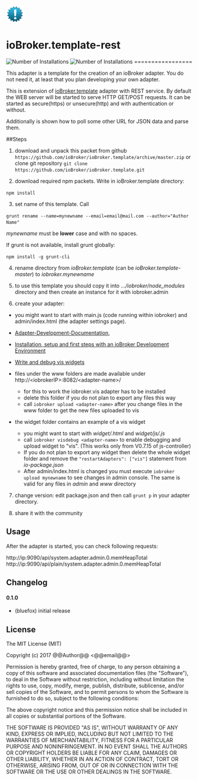 ![Logo](admin/template-rest.png)
# ioBroker.template-rest
![Number of Installations](http://iobroker.live/badges/template-rest-installed.svg) ![Number of Installations](http://iobroker.live/badges/template-rest-stable.svg) =================

This adapter is a template for the creation of an ioBroker adapter. You do not need it, at least that you plan developing your own adapter.

This is extension of [ioBroker.template](https://github.com/ioBroker/ioBroker.template) adapter with REST service.
By default the WEB server will be started to serve HTTP GET/POST requests. It can be started as secure(https) or unsecure(http) and with authentication or without.

Additionally is shown how to poll some other URL for JSON data and parse them.

##Steps 
1. download and unpack this packet from github ```https://github.com/ioBroker/ioBroker.template/archive/master.zip```
  or clone git repository ```git clone https://github.com/ioBroker/ioBroker.template.git```

2. download required npm packets. Write in ioBroker.template directory:

  ```npm install```
  
3. set name of this template. Call
  
  ```grunt rename --name=mynewname --email=email@mail.com --author="Author Name"```
  
  *mynewname* must be **lower** case and with no spaces.

  If grunt is not available, install grunt globally:
  
  ```npm install -g grunt-cli```
 
4. rename directory from *ioBroker.template* (can be *ioBroker.template-master*) to *iobroker.mynewname*

5. to use this template you should copy it into *.../iobroker/node_modules* directory and then create an instance for it with iobroker.admin

6. create your adapter:

  * you might want to start with main.js (code running within iobroker) and admin/index.html (the adapter settings page).

  * [Adapter-Development-Documentation](https://github.com/ioBroker/ioBroker/wiki/Adapter-Development-Documentation),
  
  * [Installation, setup and first steps with an ioBroker Development Environment](https://github.com/ioBroker/ioBroker/wiki/Installation,-setup-and-first-steps-with-an-ioBroker-Development-Environment)
  
  * [Write and debug vis widgets](https://github.com/ioBroker/ioBroker/wiki/How-to-debug-vis-and-to-write-own-widget-set)
  
  * files under the www folders are made available under http://&lt;iobrokerIP&gt;:8082/&lt;adapter-name&gt;/
    * for this to work the iobroker.vis adapter has to be installed
    * delete this folder if you do not plan to export any files this way
    * call ```iobroker upload <adapter-name>``` after you change files in the www folder to get the new files uploaded to vis
  * the widget folder contains an example of a vis widget
    * you might want to start with *widget/<adapter-name>.html* and *widget/js/<adapter-name>.js*
    * call ```iobroker visdebug <adapter-name>``` to enable debugging and upload widget to "vis". (This works only from V0.7.15 of js-controller)
    * If you do not plan to export any widget then delete the whole widget folder and remove the ```"restartAdapters": ["vis"]``` statement from *io-package.json*
    * After admin/index.html is changed you must execute ```iobroker upload mynewname``` to see changes in admin console. The same is valid for any files in *admin* and *www* directory  

7. change version: edit package.json and then call ```grunt p``` in your adapter directory.
  
8. share it with the community

## Usage
After the adapter is started, you can check following requests:

http://ip:9090/api/system.adapter.admin.0.memHeapTotal
http://ip:9090/api/plain/system.adapter.admin.0.memHeapTotal

## Changelog

#### 0.1.0
* (bluefox) initial release

## License
The MIT License (MIT)

Copyright (c) 2017 @@Author@@ <@@email@@>

Permission is hereby granted, free of charge, to any person obtaining a copy
of this software and associated documentation files (the "Software"), to deal
in the Software without restriction, including without limitation the rights
to use, copy, modify, merge, publish, distribute, sublicense, and/or sell
copies of the Software, and to permit persons to whom the Software is
furnished to do so, subject to the following conditions:

The above copyright notice and this permission notice shall be included in
all copies or substantial portions of the Software.

THE SOFTWARE IS PROVIDED "AS IS", WITHOUT WARRANTY OF ANY KIND, EXPRESS OR
IMPLIED, INCLUDING BUT NOT LIMITED TO THE WARRANTIES OF MERCHANTABILITY,
FITNESS FOR A PARTICULAR PURPOSE AND NONINFRINGEMENT. IN NO EVENT SHALL THE
AUTHORS OR COPYRIGHT HOLDERS BE LIABLE FOR ANY CLAIM, DAMAGES OR OTHER
LIABILITY, WHETHER IN AN ACTION OF CONTRACT, TORT OR OTHERWISE, ARISING FROM,
OUT OF OR IN CONNECTION WITH THE SOFTWARE OR THE USE OR OTHER DEALINGS IN
THE SOFTWARE.
